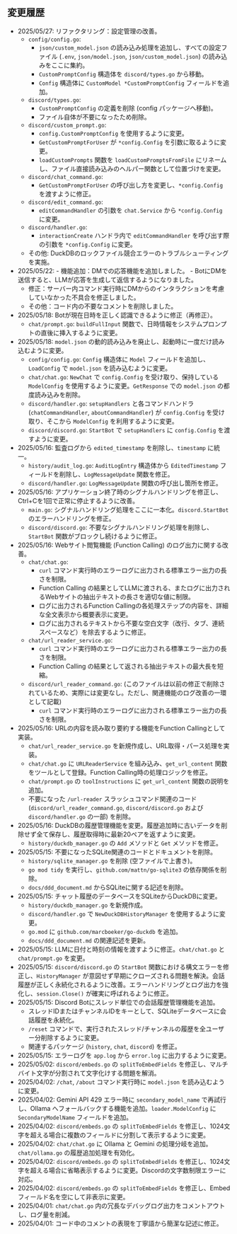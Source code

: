 ## 変更履歴
- 2025/05/27: リファクタリング：設定管理の改善。
    - `config/config.go`:
        - `json/custom_model.json` の読み込み処理を追加し、すべての設定ファイル (`.env`, `json/model.json`, `json/custom_model.json`) の読み込みをここに集約。
        - `CustomPromptConfig` 構造体を `discord/types.go` から移動。
        - `Config` 構造体に `CustomModel *CustomPromptConfig` フィールドを追加。
    - `discord/types.go`:
        - `CustomPromptConfig` の定義を削除 (config パッケージへ移動)。
        - ファイル自体が不要になったため削除。
    - `discord/custom_prompt.go`:
        - `config.CustomPromptConfig` を使用するように変更。
        - `GetCustomPromptForUser` が `*config.Config` を引数に取るように変更。
        - `loadCustomPrompts` 関数を `loadCustomPromptsFromFile` にリネームし、ファイル直接読み込みのヘルパー関数として位置づけを変更。
    - `discord/chat_command.go`:
        - `GetCustomPromptForUser` の呼び出し方を変更し、`*config.Config` を渡すように修正。
    - `discord/edit_command.go`:
        - `editCommandHandler` の引数を `chat.Service` から `*config.Config` に変更。
    - `discord/handler.go`:
        - `interactionCreate` ハンドラ内で `editCommandHandler` を呼び出す際の引数を `*config.Config` に変更。
    - その他: DuckDBのロックファイル競合エラーのトラブルシューティングを実施。
- 2025/05/22: - 機能追加：DMでの応答機能を追加しました。
      - BotにDMを送信すると、LLMが応答を生成して返信するようになりました。
    - 修正：サーバー内コマンド実行時にDMからのインタラクションを考慮していなかった不具合を修正しました。
    - その他：コード内の不要なコメントを削除しました。
- 2025/05/18: Botが現在日時を正しく認識できるように修正（再修正）。
    - `chat/prompt.go`: `buildFullInput` 関数で、日時情報をシステムプロンプトの直後に挿入するように変更。
- 2025/05/18: `model.json` の動的読み込みを廃止し、起動時に一度だけ読み込むように変更。
    - `config/config.go`: `Config` 構造体に `Model` フィールドを追加し、`LoadConfig` で `model.json` を読み込むように変更。
    - `chat/chat.go`: `NewChat` で `config.Config` を受け取り、保持している `ModelConfig` を使用するように変更。`GetResponse` での `model.json` の都度読み込みを削除。
    - `discord/handler.go`: `setupHandlers` と各コマンドハンドラ (`chatCommandHandler`, `aboutCommandHandler`) が `config.Config` を受け取り、そこから `ModelConfig` を利用するように変更。
    - `discord/discord.go`: `StartBot` で `setupHandlers` に `config.Config` を渡すように変更。
- 2025/05/16: 監査ログから `edited_timestamp` を削除し、`timestamp` に統一。
    - `history/audit_log.go`: `AuditLogEntry` 構造体から `EditedTimestamp` フィールドを削除し、`LogMessageUpdate` 関数を修正。
    - `discord/handler.go`: `LogMessageUpdate` 関数の呼び出し箇所を修正。
- 2025/05/16: アプリケーション終了時のシグナルハンドリングを修正し、Ctrl+Cを1回で正常に停止するように改善。
    - `main.go`: シグナルハンドリング処理をここに一本化。`discord.StartBot` のエラーハンドリングを修正。
    - `discord/discord.go`: 不要なシグナルハンドリング処理を削除し、`StartBot` 関数がブロックし続けるように修正。
- 2025/05/16: Webサイト閲覧機能 (Function Calling) のログ出力に関する改善。
    - `chat/chat.go`:
        - `curl` コマンド実行時のエラーログに出力される標準エラー出力の長さを制限。
        - Function Calling の結果としてLLMに渡される、またログに出力されるWebサイトの抽出テキストの長さを適切な値に制限。
        - ログに出力されるFunction Callingの各処理ステップの内容を、詳細な全文表示から概要表示に変更。
        - ログに出力されるテキストから不要な空白文字（改行、タブ、連続スペースなど）を除去するように修正。
    - `chat/url_reader_service.go`:
        - `curl` コマンド実行時のエラーログに出力される標準エラー出力の長さを制限。
        - Function Calling の結果として返される抽出テキストの最大長を短縮。
    - `discord/url_reader_command.go`: (このファイルは以前の修正で削除されているため、実際には変更なし。ただし、関連機能のログ改善の一環として記載)
        - `curl` コマンド実行時のエラーログに出力される標準エラー出力の長さを制限。
- 2025/05/16: URLの内容を読み取り要約する機能をFunction Callingとして実装。
    - `chat/url_reader_service.go` を新規作成し、URL取得・パース処理を実装。
    - `chat/chat.go` に `URLReaderService` を組み込み、`get_url_content` 関数をツールとして登録。Function Calling時の処理ロジックを修正。
    - `chat/prompt.go` の `toolInstructions` に `get_url_content` 関数の説明を追加。
    - 不要になった `/url-reader` スラッシュコマンド関連のコード (`discord/url_reader_command.go`, `discord/discord.go` および `discord/handler.go` の一部) を削除。
- 2025/05/16: DuckDBの履歴管理機能を変更。履歴追加時に古いデータを削除せず全て保存し、履歴取得時に最新20ペアを返すように変更。
    - `history/duckdb_manager.go` の `Add` メソッドと `Get` メソッドを修正。
- 2025/05/15: 不要になったSQLite関連のコードとドキュメントを削除。
    - `history/sqlite_manager.go` を削除 (空ファイルで上書き)。
    - `go mod tidy` を実行し、`github.com/mattn/go-sqlite3` の依存関係を削除。
    - `docs/ddd_document.md` からSQLiteに関する記述を削除。
- 2025/05/15: チャット履歴のデータベースをSQLiteからDuckDBに変更。
    - `history/duckdb_manager.go` を新規作成。
    - `discord/handler.go` で `NewDuckDBHistoryManager` を使用するように変更。
    - `go.mod` に `github.com/marcboeker/go-duckdb` を追加。
    - `docs/ddd_document.md` の関連記述を更新。
- 2025/05/15: LLMに日付と時刻の情報を渡すように修正。`chat/chat.go` と `chat/prompt.go` を変更。
- 2025/05/15: `discord/discord.go` の `StartBot` 関数における構文エラーを修正し、`HistoryManager` が意図せず早期にクローズされる問題を解決。会話履歴が正しく永続化されるように改善。エラーハンドリングとログ出力を強化し、`session.Close()` が確実に呼ばれるように修正。
- 2025/05/15: Discord Botにスレッド単位での会話履歴管理機能を追加。
    - スレッドIDまたはチャンネルIDをキーとして、SQLiteデータベースに会話履歴を永続化。
    - `/reset` コマンドで、実行されたスレッド/チャンネルの履歴を全ユーザー分削除するように変更。
    - 関連するパッケージ (`history`, `chat`, `discord`) を修正。
- 2025/05/15: エラーログを `app.log` から `error.log` に出力するように変更。
- 2025/05/02: `discord/embeds.go` の `splitToEmbedFields` を修正し、マルチバイト文字が分割されて文字化けする問題を解消。
- 2025/04/02: `/chat`, `/about` コマンド実行時に `model.json` を読み込むように変更。
- 2025/04/02: Gemini API 429 エラー時に `secondary_model_name` で再試行し、Ollama へフォールバックする機能を追加。`loader.ModelConfig` に `SecondaryModelName` フィールドを追加。
- 2025/04/02: `discord/embeds.go` の `splitToEmbedFields` を修正し、1024文字を超える場合に複数のフィールドに分割して表示するように変更。
- 2025/04/02: `chat/chat.go` に Ollama と Gemini の処理分岐を追加。`chat/ollama.go` の履歴追加処理を有効化。
- 2025/04/02: `discord/embeds.go` の `splitToEmbedFields` を修正し、1024文字を超える場合に省略表示するように変更。Discordの文字数制限エラーに対応。
- 2025/04/02: `discord/embeds.go` の `splitToEmbedFields` を修正し、Embedフィールド名を空にして非表示に変更。
- 2025/04/01: `chat/chat.go` 内の冗長なデバッグログ出力をコメントアウトし、ログ量を削減。
- 2025/04/01: コード中のコメントの表現を丁寧語から簡潔な記述に修正。
